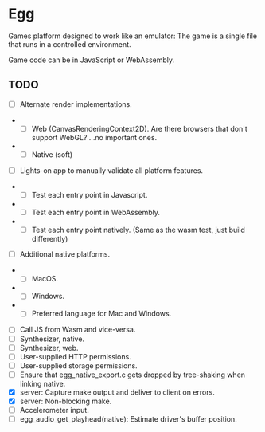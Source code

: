 # Egg

Games platform designed to work like an emulator: The game is a single file that runs in a controlled environment.

Game code can be in JavaScript or WebAssembly.

## TODO

- [ ] Alternate render implementations.
- - [ ] Web (CanvasRenderingContext2D). Are there browsers that don't support WebGL? ...no important ones.
- - [ ] Native (soft)
- [ ] Lights-on app to manually validate all platform features.
- - [ ] Test each entry point in Javascript.
- - [ ] Test each entry point in WebAssembly.
- - [ ] Test each entry point natively. (Same as the wasm test, just build differently)
- [ ] Additional native platforms.
- - [ ] MacOS.
- - [ ] Windows.
- - [ ] Preferred language for Mac and Windows.
- [ ] Call JS from Wasm and vice-versa.
- [ ] Synthesizer, native.
- [ ] Synthesizer, web.
- [ ] User-supplied HTTP permissions.
- [ ] User-supplied storage permissions.
- [ ] Ensure that egg_native_export.c gets dropped by tree-shaking when linking native.
- [x] server: Capture make output and deliver to client on errors.
- [x] server: Non-blocking make.
- [ ] Accelerometer input.
- [ ] egg_audio_get_playhead(native): Estimate driver's buffer position.
